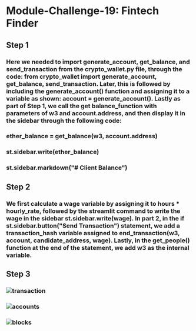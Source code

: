 # Module-Challenge-19: Fintech Finder
## Step 1
### Here we needed to import generate_account, get_balance, and send_transaction from the crypto_wallet.py file, through the code: from crypto_wallet import generate_account, get_balance, send_transaction. Later, this is followed by including the generate_account() function and assigning it to a variable as shown: account = generate_account(). Lastly as part of Step 1, we call the get balance_function with parameters of w3 and account.address, and then display it in the sidebar through the following code: 
### ether_balance = get_balance(w3, account.address)
### st.sidebar.write(ether_balance)
### st.sidebar.markdown("# Client Balance") 

## Step 2 
### We first calculate a wage variable by assigning it to hours * hourly_rate, followed by the streamlit command to write the wage in the sidebar st.sidebar.write(wage). In part 2, in the if st.sidebar.button("Send Transaction") statement, we add a transaction_hash variable assigned to end_transaction(w3, account, candidate_address, wage). Lastly, in the get_people() function at the end of the statement, we add w3 as the internal variable. 

## Step 3
### ![transaction](https://user-images.githubusercontent.com/95319421/167298816-917854be-7158-4b5a-b4dc-44e1762dbc27.PNG)

### ![accounts](https://user-images.githubusercontent.com/95319421/167298830-095d4457-7b74-4ac6-8dcb-10d9a1179ff8.PNG)

### ![blocks](https://user-images.githubusercontent.com/95319421/167298846-781ba8d8-e2c5-456e-b443-935014865963.PNG)
